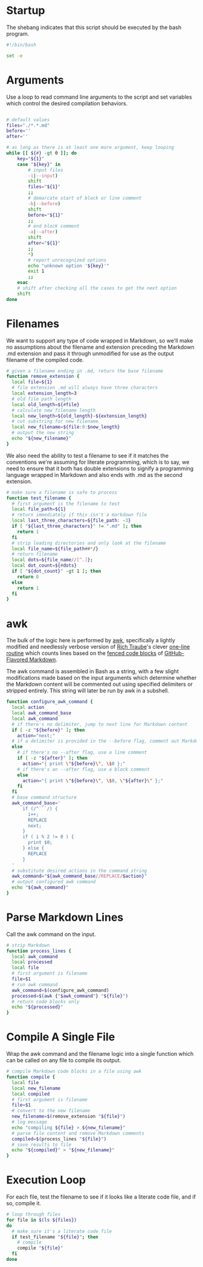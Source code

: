 # Startup #

The shebang indicates that this script should be executed by the bash program.

```bash
#!/bin/bash

set -e
```

# Arguments

Use a loop to read command line arguments to the script and set variables which control the desired compilation behaviors.

```bash

# default values
files="./*.*.md"
before=''
after=''

# as long as there is at least one more argument, keep looping
while [[ ${#} -gt 0 ]]; do
    key="${1}"
    case "${key}" in
        # input files
        -i|--input)
        shift
        files="${1}"
        ;;
        # demarcate start of block or line comment
        -b|--before)
        shift
        before="${1}"
        ;;
        # end block comment
        -a|--after)
        shift
        after="${1}"
        ;;
        *)
        # report unrecognized options
        echo "unknown option '${key}'"
        exit 1
        ;;
    esac
    # shift after checking all the cases to get the next option
    shift
done
```

# Filenames #

We want to support any type of code wrapped in Markdown, so we'll make no assumptions about the filename and extension preceding the Markdown .md extension and pass it through unmodified for use as the output filename of the compiled code.

```bash
# given a filename ending in .md, return the base filename
function remove_extension {
  local file=${1}
  # file extension .md will always have three characters
  local extension_length=3
  # old file path length
  local old_length=${#file}
  # calculate new filename length
  local new_length=${old_length}-${extension_length}
  # cut substring for new filename
  local new_filename=${file:0:$new_length}
  # output the new string
  echo "${new_filename}"
}
```

We also need the ability to test a filename to see if it matches the conventions we're assuming for literate programming, which is to say, we need to ensure that it both has double extensions to signify a programming language wrapped in Markdown and also ends with .md as the second extension.

```bash
# make sure a filename is safe to process
function test_filename {
  # first argument is the filename to test
  local file_path=${1}
  # return immediately if this isn't a markdown file
  local last_three_characters=${file_path: -3}
  if [ "${last_three_characters}" != ".md" ]; then
    return 1
  fi
  # strip leading directories and only look at the filename
  local file_name=${file_path##*/}
  # return filename
  local dots=${file_name//[^.]};
  local dot_count=${#dots}
  if [ "${dot_count}" -gt 1 ]; then
    return 0
  else
    return 1
  fi
}
```

# awk

The bulk of the logic here is performed by [awk](https://www.gnu.org/software/gawk/manual/gawk.html), specifically a lightly modified and needlessly verbose version of [Rich Traube](https://github.com/trauber)'s clever [one-line routine](https://gist.github.com/trauber/4955706) which counts lines based on the [fenced code blocks](https://help.github.com/articles/creating-and-highlighting-code-blocks/) of [GitHub-Flavored Markdown](https://github.github.com/gfm/).

The awk command is assembled in Bash as a string, with a few slight modifications made based on the input arguments which determine whether the Markdown content will be commented out using specified delimiters or stripped entirely. This string will later be run by awk in a subshell.

```bash
function configure_awk_command {
  local action
  local awk_command_base
  local awk_command
  # if there's no delimiter, jump to next line for Markdown content
  if [ -z "${before}" ]; then
    action="next;"
  # if a delimiter is provided in the --before flag, comment out Markdown content
  else
    # if there's no --after flag, use a line comment
    if [ -z "${after}" ]; then
      action="{ print \"${before}\", \$0 };"
    # if there's an --after flag, use a block comment
    else
      action="{ print \"${before}\", \$0, \"${after}\" };"
    fi
  fi
  # base command structure
  awk_command_base='
      if (/^```/) {
        i++;
        REPLACE
        next;
      }
      if ( i % 2 != 0 ) {
        print $0;
      } else {
        REPLACE
      }
  '
  # substitute desired actions in the command string
  awk_command="${awk_command_base//REPLACE/$action}"
  # output configured awk command
  echo "${awk_command}"
}
```

# Parse Markdown Lines #

Call the awk command on the input.

```bash
# strip Markdown
function process_lines {
  local awk_command
  local processed
  local file
  # first argument is filename
  file=$1
  # run awk command
  awk_command=$(configure_awk_command)
  processed=$(awk {"$awk_command"} "${file}")
  # return code blocks only
  echo "${processed}"
}
```

# Compile A Single File #

Wrap the awk command and the filename logic into a single function which can be called on any file to compile its output.

```bash
# compile Markdown code blocks in a file using awk
function compile {
  local file
  local new_filename
  local compiled
  # first argument is filename
  file=$1
  # convert to the new filename
  new_filename=$(remove_extension "${file}")
  # log message
  echo "compiling ${file} > ${new_filename}"
  # parse file content and remove Markdown comments
  compiled=$(process_lines "${file}")
  # save results to file
  echo "${compiled}" > "${new_filename}"
}
```

# Execution Loop #

For each file, test the filename to see if it looks like a literate code file, and if so, compile it.

```bash
# loop through files
for file in $(ls ${files})
do
  # make sure it's a literate code file
  if test_filename "${file}"; then
    # compile
    compile "${file}"
  fi
done
```